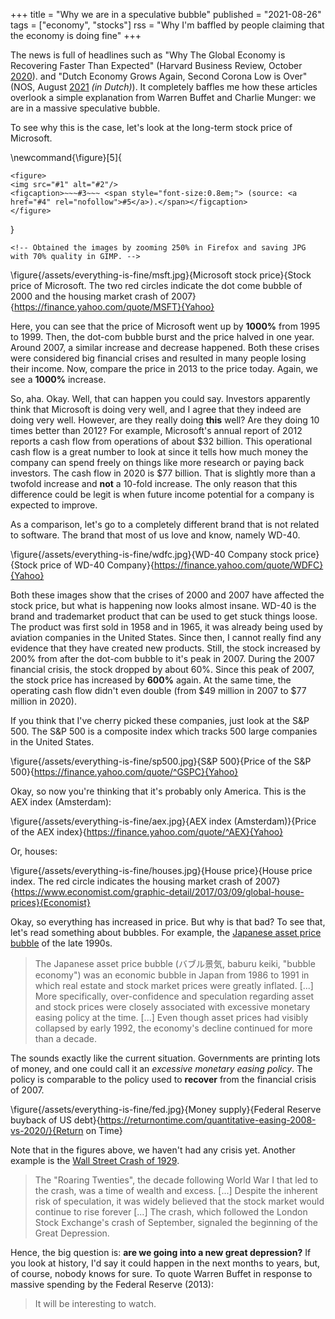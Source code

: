 +++
title = "Why we are in a speculative bubble"
published = "2021-08-26"
tags = ["economy", "stocks"]
rss = "Why I'm baffled by people claiming that the economy is doing fine"
+++

The news is full of headlines such as
"Why The Global Economy is Recovering Faster Than Expected"
(Harvard Business Review, October [2020](https://hbr.org/2020/11/why-the-global-economy-is-recovering-faster-than-expected)).
and "Dutch Economy Grows Again, Second Corona Low is Over"
(NOS, August [2021](https://nos.nl/artikel/2394161-nederlandse-economie-groeit-weer-tweede-coronadip-voorbij) _(in Dutch)_).
It completely baffles me how these articles overlook a simple explanation from Warren Buffet and Charlie Munger:
we are in a massive speculative bubble.

To see why this is the case, let's look at the long-term stock price of Microsoft.

\newcommand{\figure}[5]{
~~~
<figure>
<img src="#1" alt="#2"/>
<figcaption>~~~#3~~~ <span style="font-size:0.8em;"> (source: <a href="#4" rel="nofollow">#5</a>).</span></figcaption>
</figure>
~~~
}

~~~
<!-- Obtained the images by zooming 250% in Firefox and saving JPG with 70% quality in GIMP. -->
~~~

\figure{/assets/everything-is-fine/msft.jpg}{Microsoft stock price}{Stock price of Microsoft. The two red circles indicate the dot come bubble of 2000 and the housing market crash of 2007}{https://finance.yahoo.com/quote/MSFT}{Yahoo}

Here, you can see that the price of Microsoft went up by **1000%** from 1995 to 1999.
Then, the dot-com bubble burst and the price halved in one year.
Around 2007, a similar increase and decrease happened.
Both these crises were considered big financial crises and resulted in many people losing their income.
Now, compare the price in 2013 to the price today.
Again, we see a **1000%** increase.

So, aha.
Okay.
Well, that can happen you could say.
Investors apparently think that Microsoft is doing very well, and I agree that they indeed are doing very well.
However, are they really doing **this** well?
Are they doing 10 times better than 2012?
For example, Microsoft's annual report of 2012 reports a cash flow from operations of about \$32 billion.
This operational cash flow is a great number to look at since it tells how much money the company can spend freely on things like more research or paying back investors.
The cash flow in 2020 is \$77 billion.
That is slightly more than a twofold increase and **not** a 10-fold increase.
The only reason that this difference could be legit is when future income potential for a company is expected to improve.

As a comparison, let's go to a completely different brand that is not related to software.
The brand that most of us love and know, namely WD-40.

\figure{/assets/everything-is-fine/wdfc.jpg}{WD-40 Company stock price}{Stock price of WD-40 Company}{https://finance.yahoo.com/quote/WDFC}{Yahoo}

Both these images show that the crises of 2000 and 2007 have affected the stock price, but what is happening now looks almost insane.
WD-40 is the brand and trademarket product that can be used to get stuck things loose.
The product was first sold in 1958 and in 1965, it was already being used by aviation companies in the United States.
Since then, I cannot really find any evidence that they have created new products.
Still, the stock increased by 200% from after the dot-com bubble to it's peak in 2007.
During the 2007 financial crisis, the stock dropped by about 60%.
Since this peak of 2007, the stock price has increased by **600%** again.
At the same time, the operating cash flow didn't even double (from \$49 million in 2007 to \$77 million in 2020).

If you think that I've cherry picked these companies, just look at the S&P 500.
The S&P 500 is a composite index which tracks 500 large companies in the United States.

\figure{/assets/everything-is-fine/sp500.jpg}{S&P 500}{Price of the S&P 500}{https://finance.yahoo.com/quote/^GSPC}{Yahoo}

Okay, so now you're thinking that it's probably only America.
This is the AEX index (Amsterdam):

\figure{/assets/everything-is-fine/aex.jpg}{AEX index (Amsterdam)}{Price of the AEX index}{https://finance.yahoo.com/quote/^AEX}{Yahoo}

Or, houses:

\figure{/assets/everything-is-fine/houses.jpg}{House price}{House price index. The red circle indicates the housing market crash of 2007}{https://www.economist.com/graphic-detail/2017/03/09/global-house-prices}{Economist}

Okay, so everything has increased in price.
But why is that bad?
To see that, let's read something about bubbles.
For example, the [Japanese asset price bubble](https://en.wikipedia.org/wiki/Japanese_asset_price_bubble) of the late 1990s.

> The Japanese asset price bubble (バブル景気, baburu keiki, "bubble economy") was an economic bubble in Japan from 1986 to 1991 in which real estate and stock market prices were greatly inflated. [...]
> More specifically, over-confidence and speculation regarding asset and stock prices were closely associated with excessive monetary easing policy at the time.
> [...]
> Even though asset prices had visibly collapsed by early 1992, the economy's decline continued for more than a decade.

The sounds exactly like the current situation.
Governments are printing lots of money, and one could call it an _excessive monetary easing policy_.
The policy is comparable to the policy used to **recover** from the financial crisis of 2007.

\figure{/assets/everything-is-fine/fed.jpg}{Money supply}{Federal Reserve buyback of US debt}{https://returnontime.com/quantitative-easing-2008-vs-2020/}{Return on Time}

Note that in the figures above, we haven't had any crisis yet.
Another example is the [Wall Street Crash of 1929](https://en.wikipedia.org/wiki/Wall_Street_Crash_of_1929).

> The "Roaring Twenties", the decade following World War I that led to the crash, was a time of wealth and excess.
> [...]
> Despite the inherent risk of speculation, it was widely believed that the stock market would continue to rise forever
> [...]
> The crash, which followed the London Stock Exchange's crash of September, signaled the beginning of the Great Depression.

Hence, the big question is: **are we going into a new great depression?**
If you look at history, I'd say it could happen in the next months to years, but, of course, nobody knows for sure.
To quote Warren Buffet in response to massive spending by the Federal Reserve (2013):

> It will be interesting to watch.
